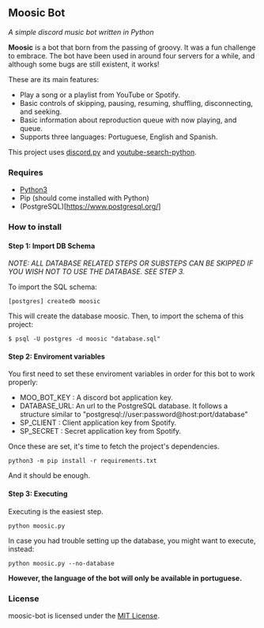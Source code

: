 ## Moosic Bot

*A simple discord music bot written in Python*

**Moosic** is a bot that born from the passing of groovy. It was a fun 
challenge to embrace. The bot have been used in around four servers for a while,
and although some bugs are still existent, it works!

These are its main features:
* Play a song or a playlist from YouTube or Spotify.
* Basic controls of skipping, pausing, resuming, shuffling, disconnecting,
and seeking.
* Basic information about reproduction queue with now playing, and queue.
* Supports three languages: Portuguese, English and Spanish.

This project uses [discord.py](https://github.com/Rapptz/discord.py) and 
[youtube-search-python](https://github.com/alexmercerind/youtube-search-python).

### Requires

- [Python3](https://www.python.org/)
- Pip (should come installed with Python)
- (PostgreSQL)[https://www.postgresql.org/]

### How to install

#### Step 1: Import DB Schema

*NOTE: ALL DATABASE RELATED STEPS OR SUBSTEPS CAN BE SKIPPED IF YOU WISH NOT TO 
USE THE DATABASE. SEE STEP 3.*

To import the SQL schema:

```
[postgres] createdb moosic
```

This will create the database moosic. Then, to import the schema of this
project:

```
$ psql -U postgres -d moosic "database.sql"
```

#### Step 2: Enviroment variables

You first need to set these enviroment variables in order for this bot to
work properly:

- MOO_BOT_KEY : A discord bot application key.
- DATABASE_URL: An url to the PostgreSQL database. It follows a structure similar
to "postgresql://user:password@host:port/database"
- SP_CLIENT   : Client application key from Spotify.
- SP_SECRET   : Secret application key from Spotify.

Once these are set, it's time to fetch the project's dependencies.

```
python3 -m pip install -r requirements.txt
```

And it should be enough.

#### Step 3: Executing

Executing is the easiest step.

```
python moosic.py
```

In case you had trouble setting up the database, you might want to execute, 
instead:

```
python moosic.py --no-database
```

**However, the language of the bot will only be available in portuguese.**

### License

moosic-bot is licensed under the [MIT License](https://github.com/murilobnt/moosic-bot/blob/master/LICENSE).


